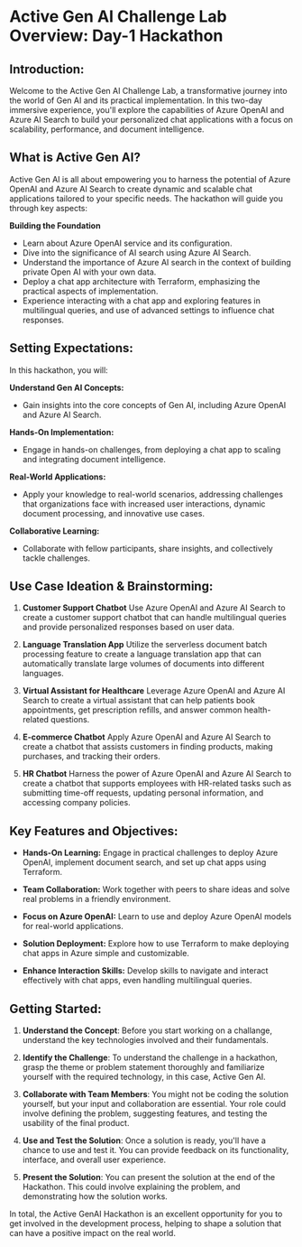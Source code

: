 # Active Gen AI Challenge Lab Overview: Day-1 Hackathon

## Introduction:
Welcome to the Active Gen AI Challenge Lab, a transformative journey into the world of Gen AI and its practical implementation. In this two-day immersive experience, you'll explore the capabilities of Azure OpenAI and Azure AI Search to build your personalized chat applications with a focus on scalability, performance, and document intelligence.

## What is Active Gen AI?
Active Gen AI is all about empowering you to harness the potential of Azure OpenAI and Azure AI Search to create dynamic and scalable chat applications tailored to your specific needs. The hackathon will guide you through key aspects:

**Building the Foundation**
- Learn about Azure OpenAI service and its configuration.
- Dive into the significance of AI search using Azure AI Search.
- Understand the importance of Azure AI search in the context of building private Open AI with your own data.
- Deploy a chat app architecture with Terraform, emphasizing the practical aspects of implementation.
- Experience interacting with a chat app and exploring features in multilingual queries, and use of advanced settings to influence chat responses.

## Setting Expectations:
In this hackathon, you will:

**Understand Gen AI Concepts:**
- Gain insights into the core concepts of Gen AI, including Azure OpenAI and Azure AI Search.

**Hands-On Implementation:**
- Engage in hands-on challenges, from deploying a chat app to scaling and integrating document intelligence.

**Real-World Applications:**
- Apply your knowledge to real-world scenarios, addressing challenges that organizations face with increased user interactions, dynamic document processing, and innovative use cases.

**Collaborative Learning:**
- Collaborate with fellow participants, share insights, and collectively tackle challenges.

## Use Case Ideation & Brainstorming:
1. **Customer Support Chatbot**
Use Azure OpenAI and Azure AI Search to create a customer support chatbot that can handle multilingual queries and provide personalized responses based on user data.

1. **Language Translation App**
Utilize the serverless document batch processing feature to create a language translation app that can automatically translate large volumes of documents into different languages.

1. **Virtual Assistant for Healthcare**
Leverage Azure OpenAI and Azure AI Search to create a virtual assistant that can help patients book appointments, get prescription refills, and answer common health-related questions.

1. **E-commerce Chatbot**
Apply Azure OpenAI and Azure AI Search to create a chatbot that assists customers in finding products, making purchases, and tracking their orders.

1. **HR Chatbot**
Harness the power of Azure OpenAI and Azure AI Search to create a chatbot that supports employees with HR-related tasks such as submitting time-off requests, updating personal information, and accessing company policies.



## Key Features and Objectives:


- **Hands-On Learning:** Engage in practical challenges to deploy Azure OpenAI, implement document search, and set up chat apps using Terraform.

- **Team Collaboration:** Work together with peers to share ideas and solve real problems in a friendly environment.

- **Focus on Azure OpenAI:** Learn to use and deploy Azure OpenAI models for real-world applications.

- **Solution Deployment:** Explore how to use Terraform to make deploying chat apps in Azure simple and customizable.

- **Enhance Interaction Skills:** Develop skills to navigate and interact effectively with chat apps, even handling multilingual queries.


## Getting Started:

1. **Understand the Concept**: Before you start working on a challange, understand the key technologies involved and their fundamentals. 

2. **Identify the Challenge**: To understand the challenge in a hackathon, grasp the theme or problem statement thoroughly and familiarize yourself with the required technology, in this case, Active Gen AI.

3. **Collaborate with Team Members**: You might not be coding the solution yourself, but your input and collaboration are essential. Your role could involve defining the problem, suggesting features, and testing the usability of the final product.

4. **Use and Test the Solution**: Once a solution is ready, you'll have a chance to use and test it. You can provide feedback on its functionality, interface, and overall user experience.

5. **Present the Solution**: You can present the solution at the end of the Hackathon. This could involve explaining the problem, and demonstrating how the solution works.


In total, the Active GenAI Hackathon is an excellent opportunity for you to get involved in the development process, helping to shape a solution that can have a positive impact on the real world.
